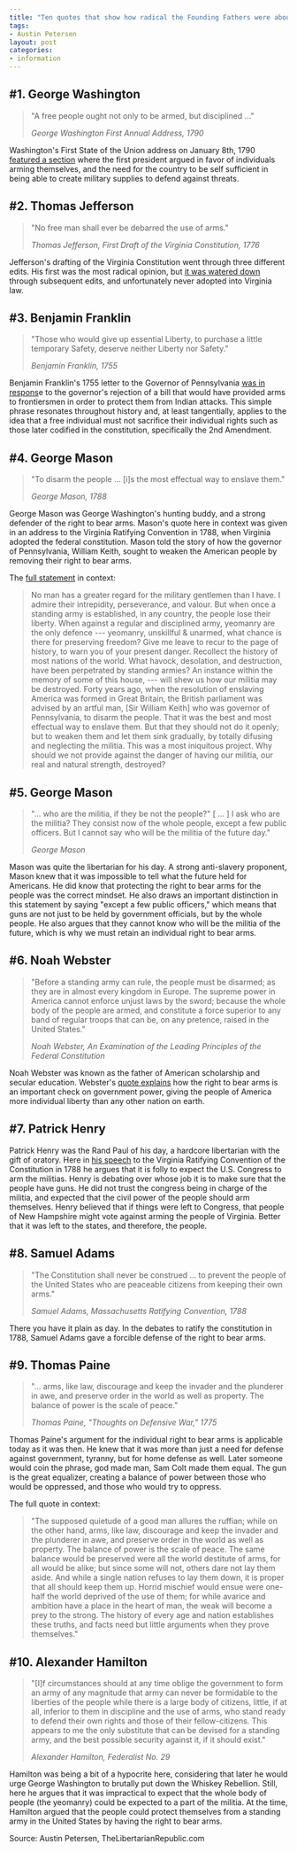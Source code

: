 ```yaml
---
title: "Ten quotes that show how radical the Founding Fathers were about gun ownership"
tags:
- Austin Petersen
layout: post
categories:
- information
---
```


## \#1. George Washington

> "A free people ought not only to be armed, but disciplined ..."
>
> <cite>George Washington First Annual Address, 1790</cite>

Washington's First State of the Union address on January 8th, 1790 [featured a section](https://avalon.law.yale.edu/18th_century/washs01.asp) where the first president argued in favor of individuals arming themselves, and the need for the country to be self sufficient in being able to create military supplies to defend against threats.

## \#2. Thomas Jefferson

> "No free man shall ever be debarred the use of arms."
>
> <cite>Thomas Jefferson, First Draft of the Virginia Constitution, 1776</cite>

Jefferson's drafting of the Virginia Constitution went through three different edits. His first was the most radical opinion, but [it was watered down ](https://www.monticello.org/site/jefferson/no-freeman-shall-be-debarred-use-arms-quotation)through subsequent edits, and unfortunately never adopted into Virginia law.

## \#3. Benjamin Franklin

> "Those who would give up essential Liberty, to purchase a little temporary Safety, deserve neither Liberty nor Safety."
>
> <cite>Benjamin Franklin, 1755</cite>

Benjamin Franklin's 1755 letter to the Governor of Pennsylvania [was in respons](https://founders.archives.gov/documents/Franklin/01-06-02-0107)e to the governor's rejection of a bill that would have provided arms to frontiersmen in order to protect them from Indian attacks. This simple phrase resonates throughout history and, at least tangentially, applies to the idea that a free individual must not sacrifice their individual rights such as those later codified in the constitution, specifically the 2nd Amendment.

## \#4. George Mason

> "To disarm the people ... \[i\]s the most effectual way to enslave them."
>
> <cite>George Mason, 1788</cite>

George Mason was George Washington's hunting buddy, and a strong defender of the right to bear arms. Mason's quote here in context was given in an address to the Virginia Ratifying Convention in 1788, when Virginia adopted the federal constitution. Mason told the story of how the governor of Pennsylvania, William Keith, sought to weaken the American people by removing their right to bear arms.

The [full statement](https://www.wwnorton.com/college/history/archive/resources/documents/ch07_04.htm) in context:

> No man has a greater regard for the military gentlemen than I have. I admire their intrepidity, perseverance, and valour. But when once a standing army is established, in any country, the people lose their liberty. When against a regular and disciplined army, yeomanry are the only defence --- yeomanry, unskillful & unarmed, what chance is there for preserving freedom? Give me leave to recur to the page of history, to warn you of your present danger. Recollect the history of most nations of the world. What havock, desolation, and destruction, have been perpetrated by standing armies? An instance within the memory of some of this house, --- will shew us how our militia may be destroyed. Forty years ago, when the resolution of enslaving America was formed in Great Britain, the British parliament was advised by an artful man, \[Sir William Keith\] who was governor of Pennsylvania, to disarm the people. That it was the best and most effectual way to enslave them. But that they should not do it openly; but to weaken them and let them sink gradually, by totally difusing and neglecting the militia. This was a most iniquitous project. Why should we not provide against the danger of having our militia, our real and natural strength, destroyed?

## \#5. George Mason

> "... who are the militia, if they be not the people?" \[ ... \] I ask who are the militia? They consist now of the whole people, except a few public officers. But I cannot say who will be the militia of the future day."
>
> <cite>George Mason</cite>

Mason was quite the libertarian for his day. A strong anti-slavery proponent, Mason knew that it was impossible to tell what the future held for Americans. He did know that protecting the right to bear arms for the people was the correct mindset. He also draws an important distinction in this statement by saying "except a few public officers," which means that guns are not just to be held by government officials, but by the whole people. He also argues that they cannot know who will be the militia of the future, which is why we must retain an individual right to bear arms.

## \#6. Noah Webster

> "Before a standing army can rule, the people must be disarmed; as they are in almost every kingdom in Europe. The supreme power in America cannot enforce unjust laws by the sword; because the whole body of the people are armed, and constitute a force superior to any band of regular troops that can be, on any pretence, raised in the United States."
>
> <cite>Noah Webster, *An Examination of the Leading Principles of the Federal Constitution*</cite>

Noah Webster was known as the father of American scholarship and secular education. Webster's [quote explains](https://www.potowmack.org/2noahweb.html) how the right to bear arms is an important check on government power, giving the people of America more individual liberty than any other nation on earth.

## \#7. Patrick Henry

Patrick Henry was the Rand Paul of his day, a hardcore libertarian with the gift of oratory. Here in [his speech](https://press-pubs.uchicago.edu/founders/documents/a1_8_12s27.html) to the Virginia Ratifying Convention of the Constitution in 1788 he argues that it is folly to expect the U.S. Congress to arm the militias. Henry is debating over whose job it is to make sure that the people have guns. He did not trust the congress being in charge of the militia, and expected that the civil power of the people should arm themselves. Henry believed that if things were left to Congress, that people of New Hampshire might vote against arming the people of Virginia. Better that it was left to the states, and therefore, the people.

## \#8. Samuel Adams

> "The Constitution shall never be construed ... to prevent the people of the United States who are peaceable citizens from keeping their own arms."
>
> <cite>Samuel Adams, Massachusetts Ratifying Convention, 1788</cite>

There you have it plain as day. In the debates to ratify the constitution in 1788, Samuel Adams gave a forcible defense of the right to bear arms.

## \#9. Thomas Paine

> "... arms, like law, discourage and keep the invader and the plunderer in awe, and preserve order in the world as well as property. The balance of power is the scale of peace."
>
> <cite>Thomas Paine, "Thoughts on Defensive War," 1775</cite>

Thomas Paine's argument for the individual right to bear arms is applicable today as it was then. He knew that it was more than just a need for defense against government, tyranny, but for home defense as well. Later someone would coin the phrase, god made man, Sam Colt made them equal. The gun is the great equalizer, creating a balance of power between those who would be oppressed, and those who would try to oppress.

The full quote in context:

> "The supposed quietude of a good man allures the ruffian; while on the other hand, arms, like law, discourage and keep the invader and the plunderer in awe, and preserve order in the world as well as property. The balance of power is the scale of peace. The same balance would be preserved were all the world destitute of arms, for all would be alike; but since some will not, others dare not lay them aside. And while a single nation refuses to lay them down, it is proper that all should keep them up. Horrid mischief would ensue were one-half the world deprived of the use of them; for while avarice and ambition have a place in the heart of man, the weak will become a prey to the strong. The history of every age and nation establishes these truths, and facts need but little arguments when they prove themselves."

## \#10. Alexander Hamilton

> "\[I\]f circumstances should at any time oblige the government to form an army of any magnitude that army can never be formidable to the liberties of the people while there is a large body of citizens, little, if at all, inferior to them in discipline and the use of arms, who stand ready to defend their own rights and those of their fellow-citizens. This appears to me the only substitute that can be devised for a standing army, and the best possible security against it, if it should exist."
>
> <cite>Alexander Hamilton, *Federalist No. 29*</cite>

Hamilton was being a bit of a hypocrite here, considering that later he would urge George Washington to brutally put down the Whiskey Rebellion. Still, here he argues that it was impractical to expect that the whole body of people (the yeomanry) could be expected to a part of the militia. At the time, Hamilton argued that the people could protect themselves from a standing army in the United States by having the right to bear arms.

Source: Austin Petersen, TheLibertarianRepublic.com
